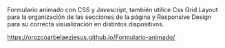 Formulario animado con CSS y Javascript, también utilice Css Grid Layout para la organización de las secciones de la página y Responsive Design para su correcta visualización en distintos dispositivos.

https://orozcoarbelaezjesus.github.io/Formulario-animado/
